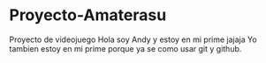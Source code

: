 # Proyecto-Amaterasu
Proyecto de videojuego
Hola soy Andy y estoy en mi prime jajaja
Yo tambien estoy en mi prime porque ya se como usar git y github.
